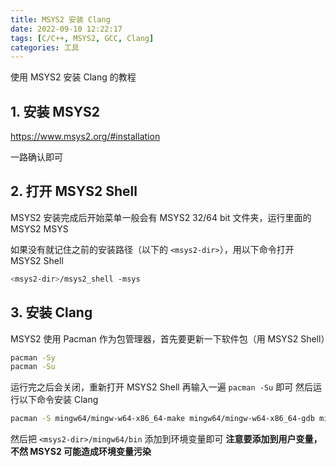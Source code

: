 ```yaml
---
title: MSYS2 安装 Clang
date: 2022-09-10 12:22:17
tags: [C/C++, MSYS2, GCC, Clang]
categories: 工具
---
```


使用 MSYS2 安装 Clang 的教程

<!-- more -->

## 1. 安装 MSYS2

<https://www.msys2.org/#installation>

一路确认即可

## 2. 打开 MSYS2 Shell

MSYS2 安装完成后开始菜单一般会有 MSYS2 32/64 bit 文件夹，运行里面的 MSYS2 MSYS

如果没有就记住之前的安装路径（以下的 `<msys2-dir>`），用以下命令打开 MSYS2 Shell

```bash
<msys2-dir>/msys2_shell -msys
```

## 3. 安装 Clang

MSYS2 使用 Pacman 作为包管理器，首先要更新一下软件包（用 MSYS2 Shell）

```bash
pacman -Sy
pacman -Su
```

运行完之后会关闭，重新打开 MSYS2 Shell 再输入一遍 `pacman -Su` 即可
然后运行以下命令安装 Clang

```bash
pacman -S mingw64/mingw-w64-x86_64-make mingw64/mingw-w64-x86_64-gdb mingw64/mingw-w64-x86_64-clang
```

然后把 `<msys2-dir>/mingw64/bin` 添加到环境变量即可
**注意要添加到用户变量，不然 MSYS2 可能造成环境变量污染**
